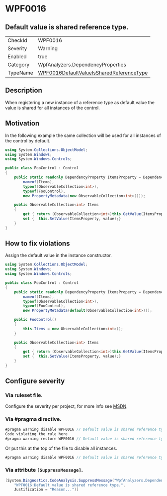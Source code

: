 # WPF0016
## Default value is shared reference type.

<!-- start generated table -->
<table>
<tr>
  <td>CheckId</td>
  <td>WPF0016</td>
</tr>
<tr>
  <td>Severity</td>
  <td>Warning</td>
</tr>
<tr>
  <td>Enabled</td>
  <td>true</td>
</tr>
<tr>
  <td>Category</td>
  <td>WpfAnalyzers.DependencyProperties</td>
</tr>
<tr>
  <td>TypeName</td>
  <td><a href="https://github.com/DotNetAnalyzers/WpfAnalyzers/blob/master/WpfAnalyzers.Analyzers/WPF0016DefaultValueIsSharedReferenceType.cs">WPF0016DefaultValueIsSharedReferenceType</a></td>
</tr>
</table>
<!-- end generated table -->

## Description

When registering a new instance of a reference type as default value the value is shared for all instances of the control.

## Motivation

In the following example the same collection will be used for all instances of the control by default.

```C#
using System.Collections.ObjectModel;
using System.Windows;
using System.Windows.Controls;

public class FooControl : Control
{
    public static readonly DependencyProperty ItemsProperty = DependencyProperty.Register(
        nameof(Items),
        typeof(ObservableCollection<int>),
        typeof(FooControl),
        new PropertyMetadata(new ObservableCollection<int>()));

    public ObservableCollection<int> Items
    {
        get { return (ObservableCollection<int>)this.GetValue(ItemsProperty); }
        set {  this.SetValue(ItemsProperty, value);}
    }
}
```

## How to fix violations

Assign the default value in the instance constructor.

```C#
using System.Collections.ObjectModel;
using System.Windows;
using System.Windows.Controls;

public class FooControl : Control
{
    public static readonly DependencyProperty ItemsProperty = DependencyProperty.Register(
        nameof(Items),
        typeof(ObservableCollection<int>),
        typeof(FooControl),
        new PropertyMetadata(default(ObservableCollection<int>)));

    public FooControl()
    {
        this.Items = new ObservableCollection<int>();
    }

    public ObservableCollection<int> Items
    {
        get { return (ObservableCollection<int>)this.GetValue(ItemsProperty); }
        set {  this.SetValue(ItemsProperty, value);}
    }
}
```

<!-- start generated config severity -->
## Configure severity

### Via ruleset file.

Configure the severity per project, for more info see [MSDN](https://msdn.microsoft.com/en-us/library/dd264949.aspx).

### Via #pragma directive.
```C#
#pragma warning disable WPF0016 // Default value is shared reference type.
Code violating the rule here
#pragma warning restore WPF0016 // Default value is shared reference type.
```

Or put this at the top of the file to disable all instances.
```C#
#pragma warning disable WPF0016 // Default value is shared reference type.
```

### Via attribute `[SuppressMessage]`.

```C#
[System.Diagnostics.CodeAnalysis.SuppressMessage("WpfAnalyzers.DependencyProperties", 
    "WPF0016:Default value is shared reference type.", 
    Justification = "Reason...")]
```
<!-- end generated config severity -->
